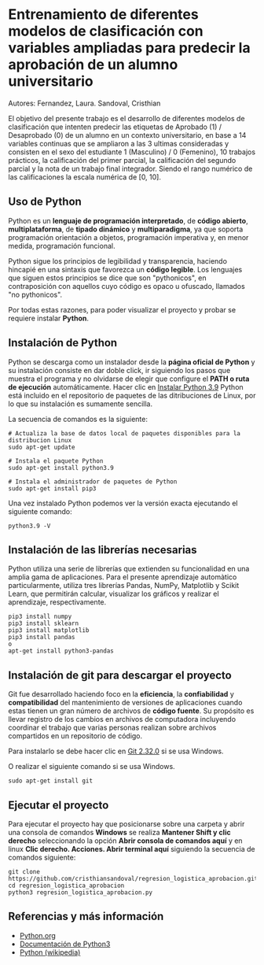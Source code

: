 # Entrenamiento de diferentes modelos de clasificación con variables ampliadas para predecir la aprobación de un alumno universitario 

Autores: Fernandez, Laura. Sandoval, Cristhian

El objetivo del presente trabajo es el desarrollo de diferentes modelos de clasificación que intenten predecir las etiquetas de Aprobado (1) / Desaprobado (0) de un alumno en un contexto universitario, en base a 14 variables continuas que se ampliaron a las 3 ultimas consideradas y consisten en el sexo del estudiante 1 (Masculino) / 0 (Femenino), 10 trabajos prácticos, la calificación del primer parcial, la calificación del segundo parcial y la nota de un trabajo final integrador. Siendo el rango numérico de las calificaciones la escala numérica de [0, 10].

## Uso de Python

Python es un **lenguaje de programación interpretado**, de **código abierto**, **multiplataforma**, de **tipado dinámico** y **multiparadigma**, ya que soporta programación orientación a objetos, programación imperativa y, en menor medida, programación funcional. 

Python sigue los principios de legibilidad y transparencia, haciendo hincapié en una sintaxis que favorezca un **código legible**. Los lenguajes que siguen estos principios se dice que son "pythonicos", en contraposición con aquellos cuyo código es opaco u ofuscado, llamados "no pythonicos".

Por todas estas razones, para poder visualizar el proyecto y probar se requiere instalar **Python**.

## Instalación de Python

Python se descarga como un instalador desde la **página oficial de Python** y su instalación consiste en dar doble click, ir siguiendo los pasos que muestra el programa y no olvidarse de elegir que configure el **PATH o ruta de ejecución** automáticamente. Hacer clic en [Instalar Python 3.9](https://www.python.org/ftp/python/3.9.5/python-3.9.5-amd64.exe)
Python está incluido en el repositorio de paquetes de las ditribuciones de Linux, por lo que su instalación es sumamente sencilla.

La secuencia de comandos es la siguiente:

```	
# Actualiza la base de datos local de paquetes disponibles para la distribucion Linux
sudo apt-get update

# Instala el paquete Python
sudo apt-get install python3.9

# Instala el administrador de paquetes de Python
sudo apt-get install pip3

```

Una vez instalado Python podemos ver la versión exacta ejecutando el siguiente comando:
```
python3.9 -V
```

## Instalación de las librerías necesarias

Python utiliza una serie de librerías que extienden su funcionalidad en una amplia gama de aplicaciones. Para el presente aprendizaje automàtico particularmente, utiliza tres librerías Pandas, NumPy, Matplotlib y Scikit Learn, que permitirán calcular, visualizar los gráficos y realizar el aprendizaje, respectivamente.

```
pip3 install numpy
pip3 install sklearn
pip3 install matplotlib
pip3 install pandas
o
apt-get install python3-pandas
```


## Instalación de git para descargar el proyecto

Git fue desarrollado haciendo foco en la **eficiencia**, la **confiabilidad** y **compatibilidad** del mantenimiento de versiones de aplicaciones cuando estas tienen un gran número de archivos de **código fuente**. Su propósito es llevar registro de los cambios en archivos de computadora incluyendo coordinar el trabajo que varias personas realizan sobre archivos compartidos en un repositorio de código.

Para instalarlo se debe hacer clic en [Git 2.32.0](https://github.com/git-for-windows/git/releases/download/v2.32.0.windows.1/Git-2.32.0-64-bit.exe) si se usa Windows.

O realizar el siguiente comando si se usa Windows.

```
sudo apt-get install git
```

## Ejecutar el proyecto

Para ejecutar el proyecto hay que posicionarse sobre una carpeta y abrir una consola de comandos **Windows** se realiza **Mantener Shift y clic derecho** seleccionando la opción **Abrir consola de comandos aquí** y en linux **Clic derecho. Acciones. Abrir terminal aquí** siguiendo la secuencia de comandos siguiente:

```
git clone https://github.com/cristhiansandoval/regresion_logistica_aprobacion.git
cd regresion_logistica_aprobacion
python3 regresion_logistica_aprobacion.py
```

## Referencias y más información
- [Python.org](https://www.python.org/)
- [Documentación de Python3](https://docs.python.org/3/)
- [Python (wikipedia)](https://es.wikipedia.org/wiki/Python)
